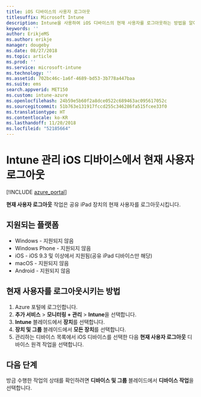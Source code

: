 ```yaml
---
title: iOS 디바이스의 사용자 로그아웃
titlesuffix: Microsoft Intune
description: Intune을 사용하여 iOS 디바이스의 현재 사용자를 로그아웃하는 방법을 알아봅니다."
keywords: ''
author: ErikjeMS
ms.author: erikje
manager: dougeby
ms.date: 08/27/2018
ms.topic: article
ms.prod: ''
ms.service: microsoft-intune
ms.technology: ''
ms.assetid: 702bc46c-1a6f-4689-bd53-3b778a447baa
ms.suite: ems
search.appverid: MET150
ms.custom: intune-azure
ms.openlocfilehash: 24b59e5b60f2a8dce0522c689463ac095617052c
ms.sourcegitcommit: 51b763e131917fccd255c346286fa515fcee33f0
ms.translationtype: HT
ms.contentlocale: ko-KR
ms.lasthandoff: 11/20/2018
ms.locfileid: "52185664"
---
```

# <a name="logout-the-current-user-on-intune-managed-ios-devices"></a>Intune 관리 iOS 디바이스에서 현재 사용자 로그아웃


[!INCLUDE [azure_portal](./includes/azure_portal.md)]

**현재 사용자 로그아웃** 작업은 공유 iPad 장치의 현재 사용자를 로그아웃시킵니다. 

## <a name="supported-platforms"></a>지원되는 플랫폼

- Windows - 지원되지 않음
- Windows Phone - 지원되지 않음
- iOS - iOS 9.3 및 이상에서 지원됨(공유 iPad 디바이스만 해당)
- macOS - 지원되지 않음
- Android - 지원되지 않음

## <a name="how-to-log-out-the-current-user"></a>현재 사용자를 로그아웃시키는 방법

1.  Azure 포털에 로그인합니다.
2.  **추가 서비스** > **모니터링 + 관리** > **Intune**을 선택합니다.
3.  **Intune** 블레이드에서 **장치**를 선택합니다.
4.  **장치 및 그룹** 블레이드에서 **모든 장치**를 선택합니다.
5.  관리하는 디바이스 목록에서 iOS 디바이스를 선택한 다음 **현재 사용자 로그아웃** 디바이스 원격 작업을 선택합니다.

## <a name="next-steps"></a>다음 단계

방금 수행한 작업의 상태를 확인하려면 **디바이스 및 그룹** 블레이드에서 **디바이스 작업**을 선택합니다.
